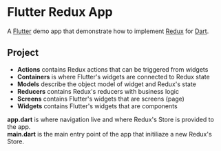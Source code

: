 # Flutter Redux App

A [Flutter](https://flutter.io/) demo app that demonstrate how to implement [Redux](https://pub.dartlang.org/packages/redux) for [Dart](https://www.dartlang.org/dart-2).

## Project

* **Actions** contains Redux actions that can be triggered from widgets
* **Containers** is where Flutter's widgets are connected to Redux state
* **Models** describe the object model of widget and Redux's state
* **Reducers** contains Redux's reducers with business logic
* **Screens** contains Flutter's widgets that are screens (page)
* **Widgets** contains Flutter's widgets that are components

**app.dart** is where navigation live and where Redux's Store is provided to the app.  
**main.dart** is the main entry point of the app that initiliaze a new Redux's Store.
